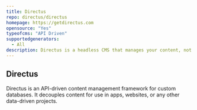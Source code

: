 ```yaml
---
title: Directus
repo: directus/directus
homepage: https://getdirectus.com
opensource: "Yes"
typeofcms: "API Driven"
supportedgenerators:
  - All
description: Directus is a headless CMS that manages your content, not your workflow.
---
```

## Directus
Directus is an API-driven content management framework for custom databases. It decouples content for use in apps, websites, or any other data-driven projects.
